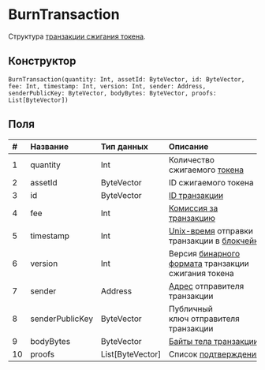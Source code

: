 # BurnTransaction

Структура [транзакции сжигания токена](/blockchain/transaction-type/burn-transaction.md).

## Конструктор

`BurnTransaction(quantity: Int, assetId: ByteVector, id: ByteVector, fee: Int, timestamp: Int, version: Int, sender: Address, senderPublicKey: ByteVector, bodyBytes: ByteVector, proofs: List[ByteVector])`

## Поля

| # | Название | Тип данных | Описание |
| :--- | :--- | :--- | :--- |
| 1 | quantity | Int | Количество сжигаемого [токена](/blockchain/token.md) |
| 2 | assetId | ByteVector | ID сжигаемого токена |
| 3 | id | ByteVector | [ID транзакции](/blockchain/transaction#transaction-id) |
| 4 | fee | Int | [Комиссия за транзакцию](/blockchain/transaction-fee.md) |
| 5 | timestamp | Int | [Unix-время](https://ru.wikipedia.org/wiki/Unix-время) отправки транзакции в [блокчейн](/blockchain/blockchain.md) |
| 6 | version | Int | Версия [бинарного формата](/blockchain/binary-format.md) транзакции сжигания токена |
| 7 | sender | Address | [Адрес](/blockchain/address.md) отправителя транзакции |
| 8 | senderPublicKey | ByteVector | Публичный ключ отправителя транзакции |
| 9 | bodyBytes | ByteVector | [Байты тела транзакции](/blockchain/transaction-body-bytes.md) |
| 10 | proofs | List[ByteVector] | Список [подтверждений](/blockchain/transaction-proof.md) |
